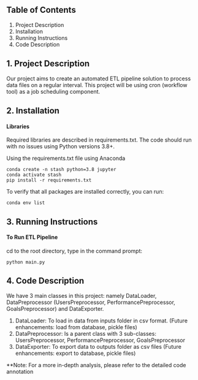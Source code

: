 ## Table of Contents
1. Project Description
2. Installation
3. Running Instructions
4. Code Description

## 1. Project Description
Our project aims to create an automated ETL pipeline solution to process data files on a regular interval. This project will be using cron (workflow tool) as a job scheduling component.

## 2. Installation
#### Libraries
Required libraries are described in requirements.txt. The code should run with no issues using Python versions 3.8+.

Using the requirements.txt file using Anaconda
```
conda create -n stash python=3.8 jupyter
conda activate stash
pip install -r requirements.txt
```

To verify that all packages are installed correctly, you can run: 
```
conda env list
```

## 3. Running Instructions
#### To Run ETL Pipeline
cd to the root directory, type in the command prompt:
```
python main.py
```

## 4. Code Description
We have 3 main classes in this project: namely DataLoader, DataPreprocessor (UsersPreprocessor, PerformancePreprocessor, GoalsPreprocessor) and DataExporter.
1. DataLoader: To load in data from inputs folder in csv format. (Future enhancements: load from database, pickle files)
2. DataPreprocessor: Is a parent class with 3 sub-classes: UsersPreprocessor, PerformancePreprocessor, GoalsPreprocessor
3. DataExporter: To export data to outputs folder as csv files (Future enhancements: export to database, pickle files)

**Note: For a more in-depth analysis, please refer to the detailed code annotation